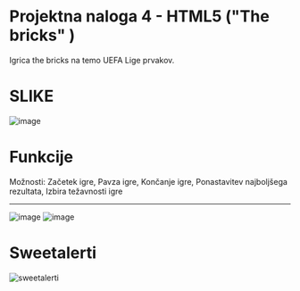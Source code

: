 <h1>Projektna naloga 4 - HTML5 ("The bricks" )</h1>

Igrica the bricks na temo UEFA Lige prvakov.

<h1>SLIKE</h1>

![image](https://github.com/user-attachments/assets/721b3d62-e90d-405b-9869-79e2a39cbfc4)


<h1>Funkcije</h1>
Možnosti: Začetek igre, Pavza igre, Končanje igre, Ponastavitev najboljšega rezultata, Izbira težavnosti igre <hr>

![image](https://github.com/user-attachments/assets/0a3d6af7-0de5-4a03-854a-eb4c2483685e)
![image](https://github.com/user-attachments/assets/7f71552e-b77c-416e-a115-0cd32aa4daf5)

<h1>Sweetalerti</h1>

![sweetalerti](https://github.com/user-attachments/assets/1be72364-db97-4efb-8a71-2d114c845d73)
